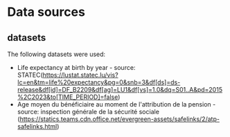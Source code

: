# Data sources

## datasets

The following datasets were used:
 * Life expectancy at birth by year - source: STATEC(https://lustat.statec.lu/vis?lc=en&tm=life%20expectancy&pg=0&snb=3&df[ds]=ds-release&df[id]=DF_B2209&df[ag]=LU1&df[vs]=1.0&dq=S01..A&pd=2015%2C2023&to[TIME_PERIOD]=false)
 * Age moyen du bénéficiaire au moment de l'attribution de la pension - source: inspection générale de la sécurité sociale (https://statics.teams.cdn.office.net/evergreen-assets/safelinks/2/atp-safelinks.html)
 
 
 